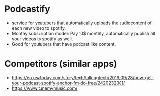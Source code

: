# Podcastify
- service for youtubers that automatically uploads the audiocontent of each new video to spotify.
- Monthy subscription model: Pay 10$ monthly, automatically publish all your videos to spotify as well.
- Good for youtubers that have podcast like content.

# Competitors (similar apps)
- https://eu.usatoday.com/story/tech/talkingtech/2019/09/28/how-get-your-podcast-spotify-anchor-fm-do-free/2420232001/
- https://www.tunemymusic.com/
